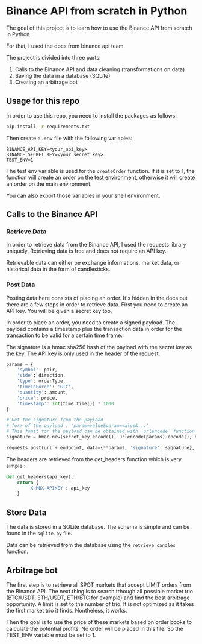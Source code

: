 # Binance API from scratch in Python

The goal of this project is to learn how to use the Binance API from scratch in Python.

For that, I used the docs from binance api team.

The project is divided into three parts:

1. Calls to the Binance API and data cleaning (transformations on data)
2. Saving the data in a database (SQLite)
3. Creating an arbitrage bot

## Usage for this repo

In order to use this repo, you need to install the packages as follows:

```bash
pip install -r requirements.txt
```

Then create a .env file with the following variables:

```env
BINANCE_API_KEY=<your_api_key>
BINANCE_SECRET_KEY=<your_secret_key>
TEST_ENV=1
```

The test env variable is used for the `createOrder` function. If it is set to 1, the function will create an order on the test environment, otherwise it will create an order on the main environment.

You can also export those variables in your shell environment.

## Calls to the Binance API

### Retrieve Data

In order to retrieve data from the Binance API, I used the requests library uniquely. Retrieving data is free and does not require an API key.

Retrievable data can either be exchange informations, market data, or historical data in the form of candlesticks.

### Post Data

Posting data here consists of placing an order. It's hidden in the docs but there are a few steps in order to retrieve data. First you need to create an API key. You will be given a secret key too.

In order to place an order, you need to create a signed payload. The payload contains a timestamp plus the transaction data in order for the transaction to be valid for a certain time frame.

The signature is a hmac sha256 hash of the payload with the secret key as the key. The API key is only used in the header of the request.

```py
params = {
    'symbol': pair,
    'side': direction,
    'type': orderType,
    'timeInForce': 'GTC',
    'quantity': amount,
    'price': price,
    'timestamp': int(time.time()) * 1000
}

# Get the signature from the payload
# form of the payload : 'param=value&param=value&...'
# This fomat for the payload can be obtained with `urlencode` function from the `urllib` library
signature = hmac.new(secret_key.encode(), urlencode(params).encode(), hashlib.sha256).hexdigest()

requests.post(url + endpoint, data={**params, 'signature': signature}, headers=get_headers(api_key))
```

The headers are retrieved from the get_headers function which is very simple :

```py
def get_headers(api_key):
    return {
        'X-MBX-APIKEY': api_key
    }
```

## Store Data

The data is stored in a SQLite database. The schema is simple and can be found in the `sqlite.py` file.

Data can be retrieved from the database using the `retrieve_candles` function.

## Arbitrage bot

The first step is to retrieve all SPOT markets that accept LIMIT orders from the Binance API. The next thing is to search trhough all possible market trio (BTC/USDT, ETH/USDT, ETH/BTC for example) and find the best arbitrage opportunity. A limit is set to the number of trio. It is not optimized as it takes the first market trio it finds. Nontheless, it works.

Then the goal is to use the price of these markets based on order books to calculate the potential profits. No order will be placed in this file. So the TEST_ENV variable must be set to 1.